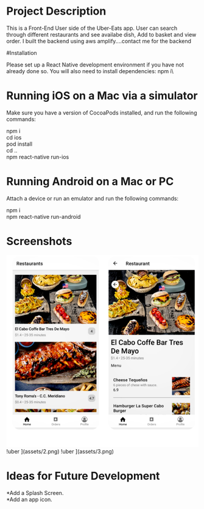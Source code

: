 # Project Description

This is a Front-End User side of the Uber-Eats app. User can search through different restaurants and see availabe dish, Add to basket and view order. I built the backend using aws amplify....contact me for the backend  

#Installation

Please set up a React Native development environment if you have not already done so.
You will also need to install dependencies:
npm i\


# Running iOS on a Mac via a simulator

Make sure you have a version of CocoaPods installed, and run the following commands:

npm i\
cd ios\
pod install\
cd ..\
npm react-native run-ios

# Running Android on a Mac or PC

Attach a device or run an emulator and run the following commands:

npm i\
npm react-native run-android

# Screenshots

![uber ](assets/1.png)
!uber ](assets/2.png)
!uber ](assets/3.png)



# Ideas for Future Development
*Add a Splash Screen.\
*Add an app icon.
